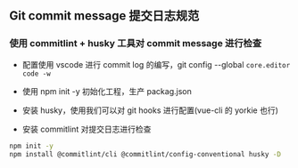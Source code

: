 ## Git commit message 提交日志规范

### 使用 commitlint + husky 工具对 commit message 进行检查

- 配置使用 vscode 进行 commit log 的编写，git config --global `core.editor code -w`

- 使用 npm init -y 初始化工程，生产 packag.json
- 安装 husky，使用我们可以对 git hooks 进行配置(vue-cli 的 yorkie 也行)
- 安装 commitlint 对提交日志进行检查

```bash
npm init -y
npm install @commitlint/cli @commitlint/config-conventional husky -D
```
